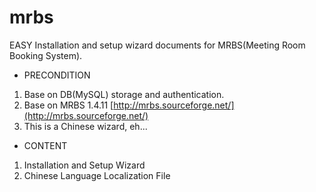 mrbs
====

EASY Installation and setup wizard documents for MRBS(Meeting Room Booking System).  
  
- PRECONDITION  
1) Base on DB(MySQL) storage and authentication.  
2) Base on MRBS 1.4.11 [http://mrbs.sourceforge.net/](http://mrbs.sourceforge.net/)  
3) This is a Chinese wizard, eh...  
  
- CONTENT  
1) Installation and Setup Wizard  
2) Chinese Language Localization File  

